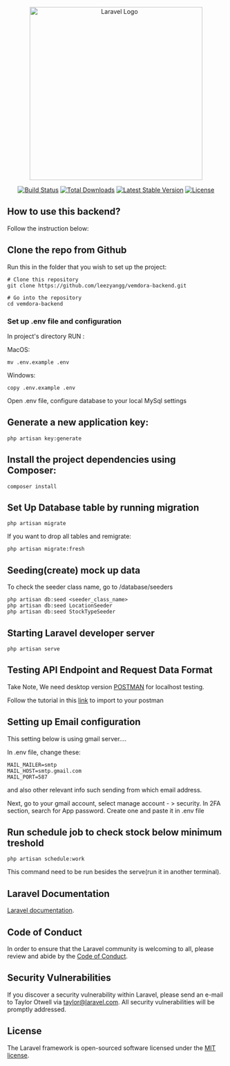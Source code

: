<p align="center"><a href="https://laravel.com" target="_blank"><img src="https://raw.githubusercontent.com/laravel/art/master/logo-lockup/5%20SVG/2%20CMYK/1%20Full%20Color/laravel-logolockup-cmyk-red.svg" width="400" alt="Laravel Logo"></a></p>

<p align="center">
<a href="https://github.com/laravel/framework/actions"><img src="https://github.com/laravel/framework/workflows/tests/badge.svg" alt="Build Status"></a>
<a href="https://packagist.org/packages/laravel/framework"><img src="https://img.shields.io/packagist/dt/laravel/framework" alt="Total Downloads"></a>
<a href="https://packagist.org/packages/laravel/framework"><img src="https://img.shields.io/packagist/v/laravel/framework" alt="Latest Stable Version"></a>
<a href="https://packagist.org/packages/laravel/framework"><img src="https://img.shields.io/packagist/l/laravel/framework" alt="License"></a>
</p>

## How to use this backend?

Follow the instruction below:

## Clone the repo from Github

Run this in the folder that you wish to set up the project:

```
# Clone this repository
git clone https://github.com/leezyangg/vemdora-backend.git

# Go into the repository
cd vemdora-backend
```

### Set up .env file and configuration

In project's directory RUN :

MacOS: 
```
mv .env.example .env
```

Windows: 
```
copy .env.example .env
```

Open .env file, configure database to your local MySql settings

## Generate a new application key:


`php artisan key:generate`


## Install the project dependencies using Composer:

`composer install`


## Set Up Database table by running migration

`php artisan migrate`


If you want to drop all tables and remigrate:

`php artisan migrate:fresh`


## Seeding(create) mock up data

To check the seeder class name, go to /database/seeders

```
php artisan db:seed <seeder_class_name>
php artisan db:seed LocationSeeder
php artisan db:seed StockTypeSeeder
```

## Starting Laravel developer server

`php artisan serve`

## Testing API Endpoint and Request Data Format

Take Note, We need desktop version [POSTMAN](https://www.postman.com/downloads/) for localhost testing.

Follow the tutorial in this <a href="https://www.softwaretestinghelp.com/postman-collections-import-export-generate-code/#:~:text=%231)%20To%20import%20a%20collection,file%20to%20the%20file%20system.&text=%232)%20Now%20open%20Postman%20and,Postman%20collection%20in%20the%20application">link</a> to import to your postman

## Setting up Email configuration

This setting below is using gmail server....

In .env file, change these:
```
MAIL_MAILER=smtp
MAIL_HOST=smtp.gmail.com
MAIL_PORT=587
```

and also other relevant info such sending from which email address.

Next, go to your gmail account, select manage account - > security.
In 2FA section, search for App password. Create one and paste it in .env file

## Run schedule job to check stock below minimum treshold
`php artisan schedule:work`


This command need to be run besides the serve(run it in another terminal).

## Laravel Documentation

[Laravel documentation](https://laravel.com/docs/contributions).

## Code of Conduct

In order to ensure that the Laravel community is welcoming to all, please review and abide by the [Code of Conduct](https://laravel.com/docs/contributions#code-of-conduct).

## Security Vulnerabilities

If you discover a security vulnerability within Laravel, please send an e-mail to Taylor Otwell via [taylor@laravel.com](mailto:taylor@laravel.com). All security vulnerabilities will be promptly addressed.

## License

The Laravel framework is open-sourced software licensed under the [MIT license](https://opensource.org/licenses/MIT).
